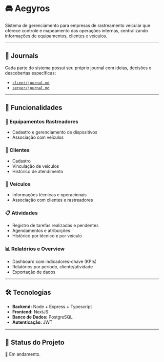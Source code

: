 # 🚘 Aegyros
Sistema de gerenciamento para empresas de rastreamento veicular que oferece controle e mapeamento das operações internas, centralizando informações de equipamentos, clientes e veículos.

---

## 📓 Journals

Cada parte do sistema possui seu próprio journal com ideias, decisões e descobertas específicas:

- [`client/journal.md`](client/JOURNAL.md)
- [`server/journal.md`](server/JOURNAL.md)

---

## 🧩 Funcionalidades

### 📡 Equipamentos Rastreadores
- Cadastro e gerenciamento de dispositivos
- Associação com veículos

### 👥 Clientes
- Cadastro
- Vinculação de veículos
- Histórico de atendimento

### 🚗 Veículos
- Informações técnicas e operacionais
- Associação com clientes e rastreadores

### 📋 Atividades
- Registro de tarefas realizadas e pendentes
- Agendamentos e atribuições
- Histórico por técnico e por veículo

### 📊 Relatórios e Overview
- Dashboard com indicadores-chave (KPIs)
- Relatórios por período, cliente/atividade
- Exportação de dados

---

## 🛠️ Tecnologias

- **Backend:** Node + Express + Typescript
- **Frontend:** NextJS
- **Banco de Dados:** PostgreSQL
- **Autenticação:** JWT

---

## 🚀 Status do Projeto

📍 Em andamento.

